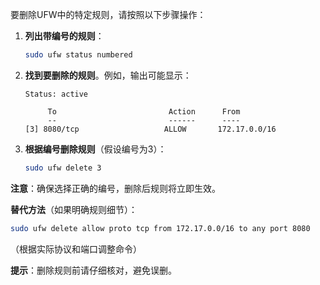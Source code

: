 

要删除UFW中的特定规则，请按照以下步骤操作：

1. **列出带编号的规则**：
   ```bash
   sudo ufw status numbered
   ```

2. **找到要删除的规则**。例如，输出可能显示：
   ```
   Status: active

        To                         Action      From
        --                         ------      ----
   [3] 8080/tcp                   ALLOW       172.17.0.0/16
   ```

3. **根据编号删除规则**（假设编号为3）：
   ```bash
   sudo ufw delete 3
   ```

**注意**：确保选择正确的编号，删除后规则将立即生效。

**替代方法**（如果明确规则细节）：
```bash
sudo ufw delete allow proto tcp from 172.17.0.0/16 to any port 8080
```
（根据实际协议和端口调整命令）

**提示**：删除规则前请仔细核对，避免误删。
